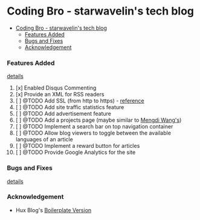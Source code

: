 # Coding Bro - starwavelin's tech blog

- [Coding Bro - starwavelin's tech blog](#coding-bro---starwavelins-tech-blog)
    - [Features Added](#features-added)
    - [Bugs and Fixes](#bugs-and-fixes)
    - [Acknowledgement](#acknowledgement)

### Features Added
[details](http://starwavelin.io/2019/05/24/feature-adding-on-my-blog/)
1. [x] Enabled Disqus Commenting
2. [x] Provide an XML for RSS readers
3. [ ] @TODO Add SSL (from http to https) - [reference](https://www.yicodes.com/2016/12/04/free-cloudflare-ssl-for-custom-domain/)
4. [ ] @TODO Add site traffic statistics feature
5. [ ] @TODO Add advertisement feature
6. [ ] @TODO Add a projects page (maybe similar to [Mengdi Wang's](https://www.iammengdiwang.com/project.html))
7. [ ] @TODO Implement a search bar on top navigation container
8. [ ] @TODO Allow blog viewers to toggle between the available languages of an article
9. [ ] @TODO Implement a reward button for articles
10. [ ] @TODO Provide Google Analytics for the site


### Bugs and Fixes
[details](http://starwavelin.io/2018/05/24/bug-fixes-on-my-blog/)

### Acknowledgement
- Hux Blog's [Boilerplate Version](https://github.com/Huxpro/huxblog-boilerplate)
